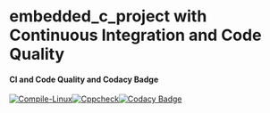 
# embedded_c_project with Continuous Integration and Code Quality





#### CI and Code Quality and Codacy Badge

[![Compile-Linux](https://github.com/ogiralasaivaishnavi/embedded_c_project/actions/workflows/Compile.yml/badge.svg)](https://github.com/ogiralasaivaishnavi/embedded_c_project/actions/workflows/Compile.yml)[![Cppcheck](https://github.com/ogiralasaivaishnavi/embedded_c_project/actions/workflows/CodeQulaity.yml/badge.svg)](https://github.com/ogiralasaivaishnavi/embedded_c_project/actions/workflows/CodeQulaity.yml)[![Codacy Badge](https://app.codacy.com/project/badge/Grade/e7c2ec0d4a6e4ff6a9bb8685beba544b)](https://www.codacy.com/gh/ogiralasaivaishnavi/embedded_c_project/dashboard?utm_source=github.com&amp;utm_medium=referral&amp;utm_content=ogiralasaivaishnavi/embedded_c_project&amp;utm_campaign=Badge_Grade)


